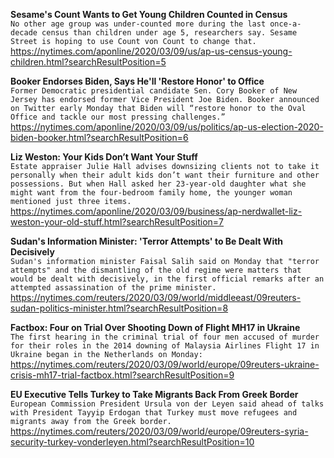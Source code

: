 **Sesame's Count Wants to Get Young Children Counted in Census**\
`No other age group was under-counted more during the last once-a-decade census than children under age 5, researchers say. Sesame Street is hoping to use Count von Count to change that.`\
https://nytimes.com/aponline/2020/03/09/us/ap-us-census-young-children.html?searchResultPosition=5

**Booker Endorses Biden, Says He'll 'Restore Honor' to Office**\
`Former Democratic presidential candidate Sen. Cory Booker of New Jersey has endorsed former Vice President Joe Biden. Booker announced on Twitter early Monday that Biden will “restore honor to the Oval Office and tackle our most pressing challenges.”`\
https://nytimes.com/aponline/2020/03/09/us/politics/ap-us-election-2020-biden-booker.html?searchResultPosition=6

**Liz Weston: Your Kids Don’t Want Your Stuff**\
`Estate appraiser Julie Hall advises downsizing clients not to take it personally when their adult kids don’t want their furniture and other possessions. But when Hall asked her 23-year-old daughter what she might want from the four-bedroom family home, the younger woman mentioned just three items. `\
https://nytimes.com/aponline/2020/03/09/business/ap-nerdwallet-liz-weston-your-old-stuff.html?searchResultPosition=7

**Sudan's Information Minister: 'Terror Attempts' to Be Dealt With Decisively**\
`Sudan's information minister Faisal Salih said on Monday that "terror attempts" and the dismantling of the old regime were matters that would be dealt with decisively, in the first official remarks after an attempted assassination of the prime minister.`\
https://nytimes.com/reuters/2020/03/09/world/middleeast/09reuters-sudan-politics-minister.html?searchResultPosition=8

**Factbox: Four on Trial Over Shooting Down of Flight MH17 in Ukraine**\
`The first hearing in the criminal trial of four men accused of murder for their roles in the 2014 downing of Malaysia Airlines Flight 17 in Ukraine began in the Netherlands on Monday:`\
https://nytimes.com/reuters/2020/03/09/world/europe/09reuters-ukraine-crisis-mh17-trial-factbox.html?searchResultPosition=9

**EU Executive Tells Turkey to Take Migrants Back From Greek Border**\
`European Commission President Ursula von der Leyen said ahead of talks with President Tayyip Erdogan that Turkey must move refugees and migrants away from the Greek border.`\
https://nytimes.com/reuters/2020/03/09/world/europe/09reuters-syria-security-turkey-vonderleyen.html?searchResultPosition=10

